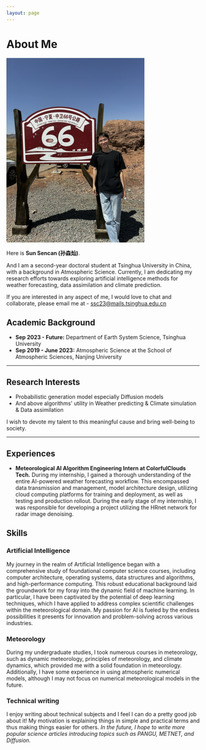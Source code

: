 ```yaml
---
layout: page
---
```


# About Me

<img src="./images/sunsencan.png" class="floatpic" width="360" height="480">

Here is **Sun Sencan (孙森灿)**.

And I am a second-year doctoral student at Tsinghua University in China, with a background in Atmospheric Science. Currently, I am dedicating my research efforts towards exploring artificial intelligence methods for weather forecasting, data assimilation and climate prediction.

If you are interested in any aspect of me, I would love to chat and collaborate, please email me at - ssc23@mails.tsinghua.edu.cn

## Academic Background

- **Sep 2023 - Future:** Department of Earth System Science, Tsinghua University
- **Sep 2019 - June 2023:** Atmospheric Science at the School of Atmospheric Sciences, Nanjing University

---

## Research Interests

- Probabilistic generation model especially Diffusion models
- And above algorithms' utility in Weather predicting & Climate simulation & Data assimilation

I wish to devote my talent to this meaningful cause and bring well-being to society.

---



## Experiences
- **Meteorological AI Algorithm Engineering Intern at ColorfulClouds Tech.**
    During my internship, I gained a thorough understanding of the entire AI-powered weather forecasting workflow. This encompassed data transmission and management, model architecture design, utilizing cloud computing platforms for training and deployment, as well as testing and production rollout. During the early stage of my internship, I was responsible for developing a project utilizing the HRnet network for radar image denoising.



## Skills


### Artificial Intelligence

My journey in the realm of Artificial Intelligence began with a comprehensive study of foundational computer science courses, including computer architecture, operating systems, data structures and algorithms, and high-performance computing. This robust educational background laid the groundwork for my foray into the dynamic field of machine learning. In particular, I have been captivated by the potential of deep learning techniques, which I have applied to address complex scientific challenges within the meteorological domain. My passion for AI is fueled by the endless possibilities it presents for innovation and problem-solving across various industries.

### Meteorology

During my undergraduate studies, I took numerous courses in meteorology, such as dynamic meteorology, principles of meteorology, and climate dynamics, which provided me with a solid foundation in meteorology. Additionally, I have some experience in using atmospheric numerical models, although I may not focus on numerical meteorological models in the future.

### Technical writing

I enjoy writing about technical subjects and I feel I can do a pretty good job about it! My motivation is explaining things in simple and practical terms and thus making things easier for others. *In the future, I hope to write more popular science articles introducing topics such as PANGU, METNET, and Diffusion.*


